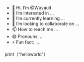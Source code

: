- 👋 Hi, I’m @Wuvault
- 👀 I’m interested in ...
- 🌱 I’m currently learning ...
- 💞️ I’m looking to collaborate on ...
- 📫 How to reach me ...
- 😄 Pronouns: ...
- ⚡ Fun fact: ...

<!---
Wuvault/Wuvault is a ✨ special ✨ repository because its `README.md` (this file) appears on your GitHub profile.
You can click the Preview link to take a look at your changes.
--->
print（“helloworld”）
